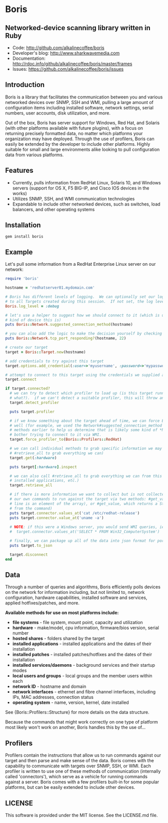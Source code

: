 # Boris
## Networked-device scanning library written in Ruby

* Code: http://github.com/alkalinecoffee/boris
* Developer's blog: http://www.sharkwavemedia.com
* Documentation: http://rdoc.info/github/alkalinecoffee/boris/master/frames
* Issues: https://github.com/alkalinecoffee/boris/issues

## Introduction
Boris is a library that facilitates the communication between you and various networked devices over SNMP, SSH and WMI, pulling a large amount of configuration items including installed software, network settings, serial numbers, user accounts, disk utilization, and more.

Out of the box, Boris has server support for Windows, Red Hat, and Solaris (with other platforms available with future plugins), with a focus on returning precisely formatted data, no matter which platforms your organization may have deployed.  Through the use of profilers, Boris can easily be extended by the developer to include other platforms.  Highly suitable for small and large environments alike looking to pull configuration data from various platforms.

## Features
* Currently, pulls information from RedHat Linux, Solaris 10, and Windows servers (support for OS X, F5 BIG-IP, and Cisco IOS devices in the works)
* Utilizes SNMP, SSH, and WMI communication technologies
* Expandable to include other networked devices, such as switches, load balancers, and other operating systems

## Installation
    gem install boris

## Example
Let's pull some information from a RedHat Enterprise Linux server on our network:

```ruby
require 'boris'

hostname = 'redhatserver01.mydomain.com'

# Boris has different levels of logging.  We can optionally set our logging level, which will apply
# to all Targets created during this session.  If not set, the log level defaults to :fatal.
Boris.log_level = :debug

# let's use a helper to suggest how we should connect to it (which is useful if we're not sure what
# kind of device this is)
puts Boris::Network.suggested_connection_method(hostname)

# you can also add the logic to make the decision yourself by checking if certain TCP ports are responsive
puts Boris::Network.tcp_port_responding?(hostname, 22)

# create our target
target = Boris::Target.new(hostname)

# add credentials to try against this target
target.options.add_credential(:user=>'myusername', :password=>'mypassword', :connection_types=>[:ssh])

# attempt to connect to this target using the credentials we supplied above
target.connect

if target.connected?
  # we can try to detect which profiler to load up (is this target running windows? solaris? or
  # what?).  if we can't detect a suitable profiler, this will throw an error.
  target.detect_profiler

  puts target.profiler

  # if we know something about the target ahead of time, we can force Boris to use a profiler as
  # well (for example, we used the Network#suggested_connection_method and Network.tcp_port_responding?
  # methods earlier to help us determine that is likely some kind of *NIX host), so we don't have to
  # bother trying to connect to it via WMI.
  target.force_profiler_to(Boris::Profilers::RedHat)

  # we can call individual methods to grab specific information we may be interested in (or call
  # #retrieve_all to grab everything we can)
  target.get(:hardware)

  puts target[:hardware].inspect

  # we can also call #retrieve_all to grab everything we can from this target (file systems, hardware,
  # installed applications, etc.)
  target.retrieve_all

  # if there is more information we want to collect but is not collected by default, we can specify
  # our own commands to run against the target via two methods: #get_values returns an Array (each
  # line is an element of the array), or #get_value, which returns a String (the first line returned
  # from the command)
  puts target.connector.values_at('cat /etc/redhat-release')
  puts target.connector.value_at('uname -a')
  
  # NOTE: if this were a Windows server, you would send WMI queries, ie:
  #  target.connector.values_at('SELECT * FROM Win32_ComputerSystem')

  # finally, we can package up all of the data into json format for portability
  puts target.to_json

  target.disconnect
end
```

## Data
Through a number of queries and algorithms, Boris efficiently polls devices on the network for information including, but not limited to, network configuration, hardware capabilities, installed software and services, applied hotfixes/patches, and more.

**Available methods for use on most platforms include:**

* **file systems** - file system, mount point, capacity and utilization
* **hardware** - make/model, cpu information, firmware/bios version, serial number
* **hosted shares** - folders shared by the target
* **installed applications** - installed applications and the dates of their installation
* **installed patches** - installed patches/hotfixes and the dates of their installation
* **installed services/daemons** - background services and their startup modes
* **local users and groups** - local groups and the member users within each
* **network ID** - hostname and domain
* **network interfaces** - ethernet and fibre channel interfaces, including IPs, MAC addresses, connection status
* **operating system** - name, version, kernel, date installed

See {Boris::Profilers::Structure} for more details on the data structure.

Because the commands that might work correctly on one type of platform most likely won't work on another, Boris handles this by the use of...

## Profilers
Profilers contain the instructions that allow us to run commands against our target and then parse and make sense of the data.  Boris comes with the capability to communicate with targets over SNMP, SSH, or WMI.  Each profiler is written to use one of these methods of communication (internally called 'connectors'), which serve as a vehicle for running commands against a server.  Boris comes with a few profilers built-in for some popular platforms, but can be easily extended to include other devices.

## LICENSE
This software is provided under the MIT license.  See the LICENSE.md file.